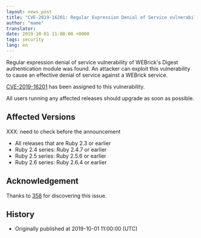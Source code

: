 ```yaml
---
layout: news_post
title: "CVE-2019-16201: Regular Expression Denial of Service vulnerability of WEBrick's Digest access authentication"
author: "mame"
translator:
date: 2019-10-01 11:00:00 +0000
tags: security
lang: en
---
```


Regular expression denial of service vulnerability of WEBrick's Digest authentication module was found.  An attacker can exploit this vulnerability to cause an effective denial of service against a WEBrick service.

[CVE-2019-16201](https://cve.mitre.org/cgi-bin/cvename.cgi?name=CVE-2019-16201) has been assigned to this vulnerability.

All users running any affected releases should upgrade as soon as possible.

## Affected Versions

XXX: need to check before the announcement

* All releases that are Ruby 2.3 or earlier
* Ruby 2.4 series: Ruby 2.4.7 or earlier
* Ruby 2.5 series: Ruby 2.5.6 or earlier
* Ruby 2.6 series: Ruby 2.6.4 or earlier

## Acknowledgement

Thanks to [358](https://hackerone.com/358) for discovering this issue.

## History

* Originally published at 2019-10-01 11:00:00 (UTC)
